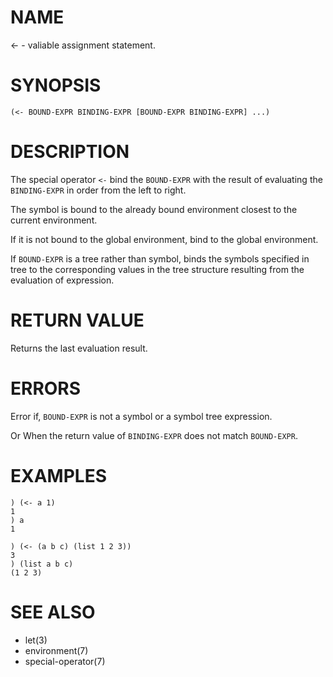 # NAME
<- - valiable assignment statement.

# SYNOPSIS

    (<- BOUND-EXPR BINDING-EXPR [BOUND-EXPR BINDING-EXPR] ...)

# DESCRIPTION
The special operator `<-` bind the `BOUND-EXPR` with the result of evaluating the `BINDING-EXPR` in order from the left to right.

The symbol is bound to the already bound environment closest to the current environment.

If it is not bound to the global environment, bind to the global environment.

If `BOUND-EXPR` is a tree rather than symbol, binds the symbols specified in tree to the corresponding values in the tree structure resulting from the evaluation of expression.

# RETURN VALUE
Returns the last evaluation result.

# ERRORS
Error if, `BOUND-EXPR` is not a symbol or a symbol tree expression.

Or When the return value of `BINDING-EXPR` does not match `BOUND-EXPR`.

# EXAMPLES

    ) (<- a 1)
    1
    ) a
    1

    ) (<- (a b c) (list 1 2 3))
    3
    ) (list a b c)
    (1 2 3)

# SEE ALSO
- let(3)
- environment(7)
- special-operator(7)
